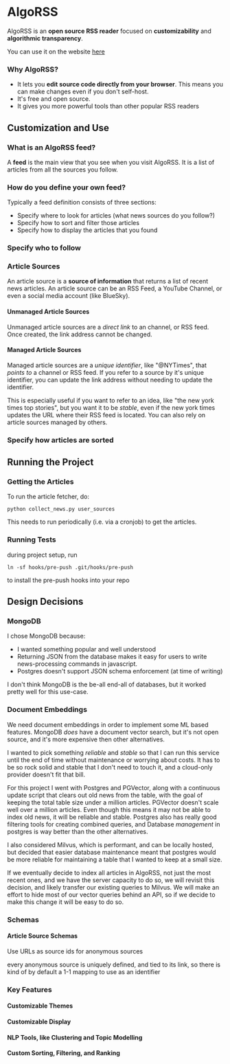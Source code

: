 # AlgoRSS

AlgoRSS is an **open source RSS reader** focused on **customizability** and **algorithmic transparency**. 

You can use it on the website [here](https://tbd19201230912091209.com)

### Why AlgoRSS?
- It lets you **edit source code directly from your browser**. This means you can make changes even if you don't self-host.
- It's free and open source.
- It gives you more powerful tools than other popular RSS readers

## Customization and Use
### What is an AlgoRSS feed?
A **feed** is the main view that you see when you visit AlgoRSS. It is a list of articles from all the sources you follow.

### How do you define your own feed?
Typically a feed definition consists of three sections:
- Specify where to look for articles (what news sources do you follow?)
- Specify how to sort and filter those articles
- Specify how to display the articles that you found

### Specify who to follow
### Article Sources
An article source is a **source of information** that returns a list of recent news articles. An article source can be an RSS Feed, a YouTube Channel, or even a social media account (like BlueSky).

#### Unmanaged Article Sources
Unmanaged article sources are a *direct link* to an channel, or RSS feed. Once created, the link address cannot be changed.

#### Managed Article Sources
Managed article sources are a *unique identifier*, like "@NYTimes", that *points to* a channel or RSS feed. If you refer to a source by it's unique identifier, you can update the link address without needing to update the identifier.

This is especially useful if you want to refer to an idea, like "the new york times top stories", but you want it to be *stable*, even if the new york times updates the URL where their RSS feed is located. You can also rely on article sources managed by others.

### Specify how articles are sorted

## Running the Project
### Getting the Articles
To run the article fetcher, do:

```
python collect_news.py user_sources
```

This needs to run periodically (i.e. via a cronjob) to get the articles.
### Running Tests
during project setup, run
```
ln -sf hooks/pre-push .git/hooks/pre-push
```

to install the pre-push hooks into your repo

## Design Decisions
### MongoDB
I chose MongoDB because:
- I wanted something popular and well understood
- Returning JSON from the database makes it easy
  for users to write news-processing commands in javascript.
- Postgres doesn't support JSON schema enforcement (at time of writing)

I don't think MongoDB is the be-all end-all of databases, but it worked pretty well for this use-case.

### Document Embeddings
We need document embeddings in order to implement some ML based features. MongoDB _does_ have a document vector search, but it's not open source, and it's more expensive then other alternatives.

I wanted to pick something _reliable_ and _stable_ so that I can run this service until the end of time without maintenance or worrying about costs. It has to be so rock solid and stable that I don't need to touch it, and a cloud-only provider doesn't fit that bill.

For this project I went with Postgres and PGVector, along with a continuous update script that clears out old news from the table, with the goal of keeping the total table size under a million articles. PGVector doesn't scale well over a million articles. Even though this means it may not be able to index old news, it will be reliable and stable. Postgres also has really good filtering tools for creating combined queries, and Database _management_ in postgres is way better than the other alternatives.

I also considered Milvus, which is performant, and can be locally hosted, but decided that easier database maintenance meant that postgres would be more reliable for maintaining a table that I wanted to keep at a small size.

If we eventually decide to index all articles in AlgoRSS, not just the most recent ones, and we have the server capacity to do so, we will revisit this decision, and likely transfer our existing queries to Milvus. We will make an effort to hide most of our vector queries behind an API, so if we decide to make this change it will be easy to do so.

### Schemas
#### Article Source Schemas
Use URLs as source ids for anonymous sources

every anonymous source is uniquely defined, and tied to its link, so there is kind of by default a 1-1 mapping to use as an identifier




### Key Features
#### Customizable Themes
#### Customizable Display
#### NLP Tools, like Clustering and Topic Modelling
#### Custom Sorting, Filtering, and Ranking


